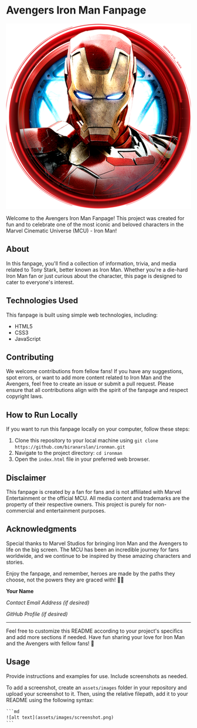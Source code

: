 # Avengers Iron Man Fanpage

![Iron Man](https://github.com/biranarslan/ironman/blob/main/media/img/ironman-head.png)

Welcome to the Avengers Iron Man Fanpage! This project was created for fun and to celebrate one of the most iconic and beloved characters in the Marvel Cinematic Universe (MCU) - Iron Man!

## About

In this fanpage, you'll find a collection of information, trivia, and media related to Tony Stark, better known as Iron Man. Whether you're a die-hard Iron Man fan or just curious about the character, this page is designed to cater to everyone's interest.

## Technologies Used

This fanpage is built using simple web technologies, including:

- HTML5
- CSS3
- JavaScript

## Contributing

We welcome contributions from fellow fans! If you have any suggestions, spot errors, or want to add more content related to Iron Man and the Avengers, feel free to create an issue or submit a pull request. Please ensure that all contributions align with the spirit of the fanpage and respect copyright laws.

## How to Run Locally

If you want to run this fanpage locally on your computer, follow these steps:

1. Clone this repository to your local machine using `git clone https://github.com/biranarslan/ironman.git`
2. Navigate to the project directory: `cd ironman`
3. Open the `index.html` file in your preferred web browser.

## Disclaimer

This fanpage is created by a fan for fans and is not affiliated with Marvel Entertainment or the official MCU. All media content and trademarks are the property of their respective owners. This project is purely for non-commercial and entertainment purposes.

## Acknowledgments

Special thanks to Marvel Studios for bringing Iron Man and the Avengers to life on the big screen. The MCU has been an incredible journey for fans worldwide, and we continue to be inspired by these amazing characters and stories.

Enjoy the fanpage, and remember, heroes are made by the paths they choose, not the powers they are graced with! 🚀💥

**Your Name**

*Contact Email Address (if desired)*

*GitHub Profile (if desired)*

---

Feel free to customize this README according to your project's specifics and add more sections if needed. Have fun sharing your love for Iron Man and the Avengers with fellow fans! 🎉

## Usage

Provide instructions and examples for use. Include screenshots as needed.

To add a screenshot, create an `assets/images` folder in your repository and upload your screenshot to it. Then, using the relative filepath, add it to your README using the following syntax:

    ```md
    ![alt text](assets/images/screenshot.png)
    ```
